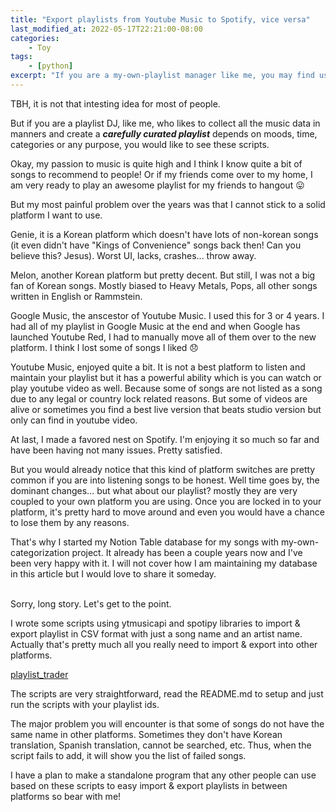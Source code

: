```yaml
---
title: "Export playlists from Youtube Music to Spotify, vice versa"
last_modified_at: 2022-05-17T22:21:00-08:00
categories:
    - Toy
tags:
    - [python]
excerpt: "If you are a my-own-playlist manager like me, you may find useful from my export, import playlist project"
---
```


TBH, it is not that intesting idea for most of people. 

But if you are a playlist DJ, like me, who likes to collect all the music data in manners and create a ***carefully curated playlist*** depends on moods, time, categories or any purpose, you would like to see these scripts.

Okay, my passion to music is quite high and I think I know quite a bit of songs to recommend to people! Or if my friends come over to my home, I am very ready to play an awesome playlist for my friends to hangout 😛

But my most painful problem over the years was that I cannot stick to a solid platform I want to use. 

Genie, it is a Korean platform which doesn't have lots of non-korean songs (it even didn't have "Kings of Convenience" songs back then! Can you believe this? Jesus). Worst UI, lacks, crashes... throw away.

Melon, another Korean platform but pretty decent. But still, I was not a big fan of Korean songs. Mostly biased to Heavy Metals, Pops, all other songs written in English or Rammstein.

Google Music, the anscestor of Youtube Music. I used this for 3 or 4 years. I had all of my playlist in Google Music at the end and when Google has launched Youtube Red, I had to manually move all of them over to the new platform. I think I lost some of songs I liked 😞

Youtube Music, enjoyed quite a bit. It is not a best platform to listen and maintain your playlist but it has a powerful ability which is you can watch or play youtube video as well. Because some of songs are not listed as a song due to any legal or country lock related reasons. But some of videos are alive or sometimes you find a best live version that beats studio version but only can find in youtube video. 

At last, I made a favored nest on Spotify. I'm enjoying it so much so far and have been having not many issues. Pretty satisfied.

But you would already notice that this kind of platform switches are pretty common if you are into listening songs to be honest. Well time goes by, the dominant changes... but what about our playlist? mostly they are very coupled to your own platform you are using. Once you are locked in to your platform, it's pretty hard to move around and even you would have a chance to lose them by any reasons.

That's why I started my Notion Table database for my songs with my-own-categorization project. It already has been a couple years now and I've been very happy with it. I will not cover how I am maintaining my database in this article but I would love to share it someday.

<br/>
Sorry, long story. Let's get to the point.

I wrote some scripts using ytmusicapi and spotipy libraries to import & export playlist in CSV format with just a song name and an artist name. Actually that's pretty much all you really need to import & export into other platforms.

[playlist_trader](https://github.com/raacker/playlist_trader)

The scripts are very straightforward, read the README.md to setup and just run the scripts with your playlist ids.

The major problem you will encounter is that some of songs do not have the same name in other platforms. Sometimes they don't have Korean translation, Spanish translation, cannot be searched, etc. Thus, when the script fails to add, it will show you the list of failed songs.

I have a plan to make a standalone program that any other people can use based on these scripts to easy import & export playlists in between platforms so bear with me! 
